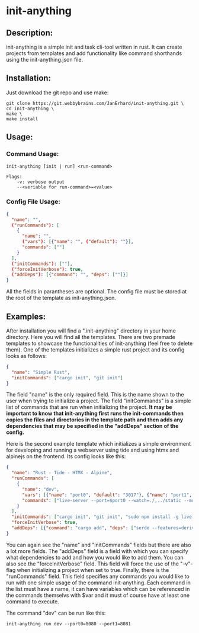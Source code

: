 # init-anything

## Description:

init-anything is a simple init and task cli-tool written in rust. It can create projects from templates and add functionality like command shorthands using the init-anything.json file.

## Installation:

Just download the git repo and use make:


```
git clone https://git.webbybrains.com/JanErhard/init-anything.git \
cd init-anything \
make \
make install
```

## Usage:

### Command Usage:

```
init-anything [init | run] <run-command>

Flags:
    -v: verbose output
    --<veriable for run-command>=<value>
```

### Config File Usage:

```json
{
  "name": "",
  ("runCommands"): [
    {
      "name": "",
      ("vars"): [{"name": "", ("default"): ""}],
      "commands": [""]
    }
  ],
  ("initCommands"): [""],
  ("forceInitVerbose"): true,
  ("addDeps"): [{"command": "", "deps": [""]}]
}
```

All the fields in parantheses are optional. The config file must be stored at the root of the template as init-anything.json.

## Examples:

After installation you will find a ".init-anything" directory in your home directory. Here you will find all the templates. There are two premade templates to showcase the functionalities of init-anything (feel free to delete them). One of the templates initializes a simple rust project and its config looks as follows:

```json
{
  "name": "Simple Rust",
  "initCommands": ["cargo init", "git init"]
}
```

The field "name" is the only required field. This is the name shown to the user when trying to initialize a project. The field "initCommands" is a simple list of commands that are run when initializing the project. **It may be important to know that init-anything first runs the init-commands then copies the files and directories in the template path and then adds any dependencies that may be specified in the "addDeps" section of the config.**

Here is the second example template which initializes a simple environment for developing and running a webserver using tide and using htmx and alpinejs on the frontend. Its config looks like this:

```json
{
  "name": "Rust - Tide - HTMX - Alpine",
  "runCommands": [
    {
      "name": "dev",
      "vars": [{"name": "port0", "default": "3017"}, {"name": "port1", "default": "3018"}],
      "commands": ["live-server --port=$port0 --watch=./,../static --mount=/static:./static --proxy=/api/:http://127.0.0.1:$port1/api/ ./pages", "cargo watch --ignore \"static\" --ignore \"pages\" -x run%20$port1"]
    }
  ],
  "initCommands": ["cargo init", "git init", "sudo npm install -g live-server"],
  "forceInitVerbose": true,
  "addDeps": [{"command": "cargo add", "deps": ["serde --features=derive", "tide", "serde_json", "async-std --features=attributes", "lazy_static", "tera"]  }]
}
```

You can again see the "name" and "initCommands" fields but there are also a lot more fields. The "addDeps" field is a field with which you can specify what dependencies to add and how you would like to add them. You can also see the "forceInitVerbose" field. This field will force the use of the "-v"-flag when initializing a project when set to true. Finally, there is the "runCommands" field. This field specifies any commands you would like to run with one simple usage of the command init-anything. Each command in the list must have a name, it can have variables which can be referenced in the commands themselvs with $var and it must of course have at least one command to execute.

The command "dev" can be run like this:

```
init-anything run dev --port0=8080 --port1=8081
```
